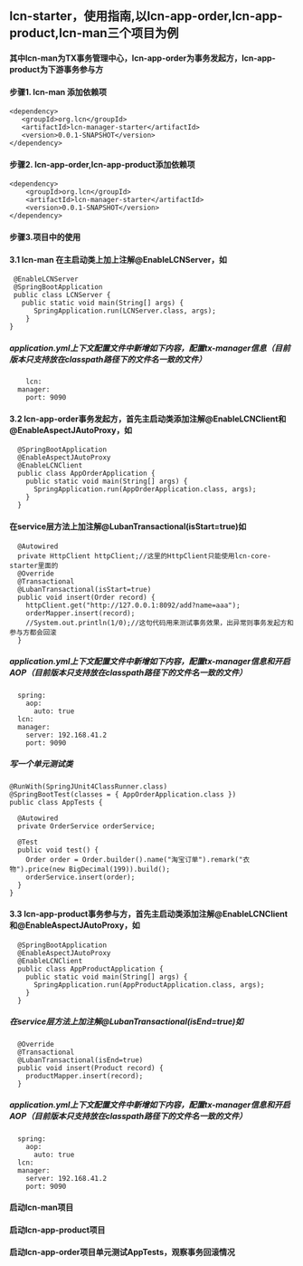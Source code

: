 ## lcn-starter，使用指南,以lcn-app-order,lcn-app-product,lcn-man三个项目为例
#### 其中lcn-man为TX事务管理中心，lcn-app-order为事务发起方，lcn-app-product为下游事务参与方
#### 步骤1. lcn-man 添加依赖项
	<dependency>
       <groupId>org.lcn</groupId>
       <artifactId>lcn-manager-starter</artifactId>
       <version>0.0.1-SNAPSHOT</version>
	</dependency>
#### 步骤2. lcn-app-order,lcn-app-product添加依赖项
    <dependency>
        <groupId>org.lcn</groupId>
        <artifactId>lcn-manager-starter</artifactId>
        <version>0.0.1-SNAPSHOT</version>
    </dependency>
#### 步骤3.项目中的使用
#### 3.1  lcn-man 在主启动类上加上注解@EnableLCNServer，如
     @EnableLCNServer
     @SpringBootApplication
     public class LCNServer {
       public static void main(String[] args) {
          SpringApplication.run(LCNServer.class, args);
        }
    }
 ##### application.yml上下文配置文件中新增如下内容，配置tx-manager信息（目前版本只支持放在classpath路径下的文件名一致的文件）
        lcn:
      manager:
        port: 9090
#### 3.2  lcn-app-order事务发起方，首先主启动类添加注解@EnableLCNClient和@EnableAspectJAutoProxy，如
      @SpringBootApplication
      @EnableAspectJAutoProxy
      @EnableLCNClient
      public class AppOrderApplication {
        public static void main(String[] args) {
          SpringApplication.run(AppOrderApplication.class, args);
        }
      }
#### 在service层方法上加注解@LubanTransactional(isStart=true)如
      @Autowired
      private HttpClient httpClient;//这里的HttpClient只能使用lcn-core-starter里面的
      @Override
      @Transactional
      @LubanTransactional(isStart=true)
      public void insert(Order record) {
        httpClient.get("http://127.0.0.1:8092/add?name=aaa");
        orderMapper.insert(record);
        //System.out.println(1/0);//这句代码用来测试事务效果，出异常则事务发起方和参与方都会回滚
      }
##### application.yml上下文配置文件中新增如下内容，配置tx-manager信息和开启AOP（目前版本只支持放在classpath路径下的文件名一致的文件）
      spring:
        aop:
          auto: true
      lcn:
      manager:
        server: 192.168.41.2
        port: 9090
##### 写一个单元测试类
    @RunWith(SpringJUnit4ClassRunner.class)
    @SpringBootTest(classes = { AppOrderApplication.class })
    public class AppTests {

      @Autowired
      private OrderService orderService;

      @Test
      public void test() {
        Order order = Order.builder().name("淘宝订单").remark("衣物").price(new BigDecimal(199)).build();
        orderService.insert(order);
      }
    }
#### 3.3  lcn-app-product事务参与方，首先主启动类添加注解@EnableLCNClient和@EnableAspectJAutoProxy，如
      @SpringBootApplication
      @EnableAspectJAutoProxy
      @EnableLCNClient
      public class AppProductApplication {
        public static void main(String[] args) {
          SpringApplication.run(AppProductApplication.class, args);
        }
      }
  ##### 在service层方法上加注解@LubanTransactional(isEnd=true)如
      @Override
      @Transactional
      @LubanTransactional(isEnd=true)
      public void insert(Product record) {
        productMapper.insert(record);
      }
##### application.yml上下文配置文件中新增如下内容，配置tx-manager信息和开启AOP（目前版本只支持放在classpath路径下的文件名一致的文件）
      spring:
        aop:
          auto: true
      lcn:
      manager:
        server: 192.168.41.2
        port: 9090
#### 启动lcn-man项目
#### 启动lcn-app-product项目
#### 启动lcn-app-order项目单元测试AppTests，观察事务回滚情况


